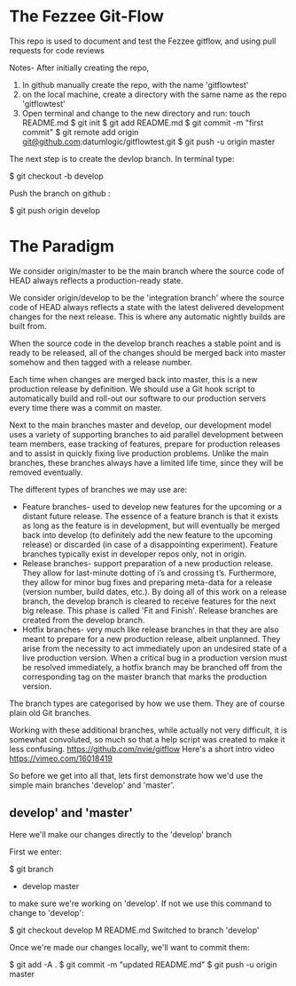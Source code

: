 # The Fezzee Git-Flow
This repo is used to document and test the Fezzee gitflow, and using pull requests for code reviews

Notes-
After initially creating the repo, 

1) In github manually create  the repo, with the name 'gitflowtest'
2) on the local machine, create a directory with the same name as the repo 'gitflowtest'
3) Open terminal and change to the new directory and run:
touch README.md
$ git init
$ git add README.md
$ git commit -m "first commit"
$ git remote add origin git@github.com:datumlogic/gitflowtest.git
$ git push -u origin master



The next step is to create the devlop branch. In terminal type:

$ git checkout -b develop

Push the branch on github :

$ git push origin develop


# The Paradigm
We consider origin/master to be the main branch where the source code of HEAD always reflects a production-ready state.

We consider origin/develop to be the 'integration branch' where the source code of HEAD always reflects a state with the latest delivered development changes for the next release.
This is where any automatic nightly builds are built from.

When the source code in the develop branch reaches a stable point and is ready to be released, all of the changes should be merged back into master somehow and then tagged with a release number.

Each time when changes are merged back into master, this is a new production release by definition. We should use a Git hook script to automatically build and roll-out our software to our production servers every time there was a commit on master.

Next to the main branches master and develop, our development model uses a variety of supporting branches to aid parallel development between team members, ease tracking of features, prepare for production releases and to assist in quickly fixing live production problems. Unlike the main branches, these branches always have a limited life time, since they will be removed eventually.

The different types of branches we may use are:

* Feature branches- used to develop new features for the upcoming or a distant future release. The essence of a feature branch is that it exists as long as the feature is in development, but will eventually be merged back into develop (to definitely add the new feature to the upcoming release) or discarded (in case of a disappointing experiment). Feature branches typically exist in developer repos only, not in origin.
* Release branches- support preparation of a new production release. They allow for last-minute dotting of i’s and crossing t’s. Furthermore, they allow for minor bug fixes and preparing meta-data for a release (version number, build dates, etc.). By doing all of this work on a release branch, the develop branch is cleared to receive features for the next big release. This phase is called 'Fit and Finish'. Release branches are created from the develop branch. 
* Hotfix branches- very much like release branches in that they are also meant to prepare for a new production release, albeit unplanned. They arise from the necessity to act immediately upon an undesired state of a live production version. When a critical bug in a production version must be resolved immediately, a hotfix branch may be branched off from the corresponding tag on the master branch that marks the production version.

The branch types are categorised by how we use them. They are of course plain old Git branches.

Working with these additional branches, while actually not very difficult, it is somewhat convoluted, so much so that a help script was created to make it less confusing.
https://github.com/nvie/gitflow   Here's a short intro video  https://vimeo.com/16018419

So before we get into all that, lets first demonstrate how we'd use the simple main branches 'develop' and 'master'.

## develop' and 'master'

Here we'll make our changes directly to the 'develop' branch

First we enter:

$ git branch
* develop
  master

to make sure we're working on 'develop'. If not we use this command to change to 'develop':

$ git checkout develop
M	README.md
Switched to branch 'develop'

Once we're made our changes locally, we'll want to commit them:

$ git add -A .
$ git commit -m "updated README.md"
$ git push -u origin master


